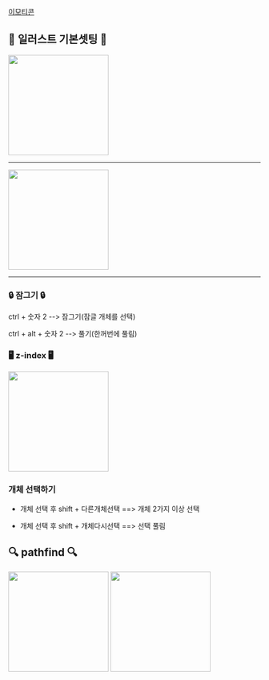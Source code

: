 [이모티콘](https://emojipedia.org/)


## 🎨 일러스트 기본셋팅 🎨

<img src="https://user-images.githubusercontent.com/129016961/230839363-bf6fd055-0217-4e56-8556-422a74ab8733.png" width="200"> 

-----------------------------------

<img src="https://user-images.githubusercontent.com/129016961/230839498-c6c7b1cf-0b49-4311-a8bf-7c2eac7c4576.png" width="200"> 


----------------------------------


### 🔒 잠그기 🔒

ctrl + 숫자 2 --> 잠그기(잠글 개체를 선택)

ctrl + alt + 숫자 2 --> 풀기(한꺼번에 풀림)

### 🖥️ z-index 🖥️

<img src="https://user-images.githubusercontent.com/129016961/230842299-2c2f4532-4ba7-4961-ab70-cfc152c95f73.png" width="200"> 

### 개체 선택하기


- 개체 선택 후 shift + 다른개체선택 ==> 개체 2가지 이상 선택

- 개체 선택 후 shift + 개체다시선택 ==> 선택 풀림

## 🔍 pathfind 🔍


<img src="https://user-images.githubusercontent.com/129016961/230850679-8e63eef1-83a2-43f3-9ae4-6e01fe0f9f78.png" width="200"> 

<img src="https://user-images.githubusercontent.com/129016961/230850747-1abb6c04-2603-4b9f-802e-fc8fa9d335a5.png" width="200"> 

